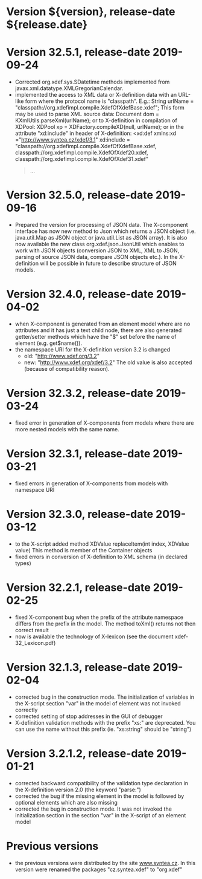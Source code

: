 # Version ${version}, release-date ${release.date}

# Version 32.5.1, release-date 2019-09-24
- Corrected org.xdef.sys.SDatetime methods implemented from
 javax.xml.datatype.XMLGregorianCalendar.
- implemented the access to XML data or X-definition data with
  an URL-like form where the protocol name is "classpath".
  E.g.:
	String urlName = "classpath://org.xdefimpl.compile.XdefOfXdefBase.xdef";
  This form may be used to parse XML source data:
	Document dom = KXmlUtils.parseXml(urlName);
  or to X-definition in compilation of XDPool:
    XDPool xp = XDFactory.compileXD(null, urlName);
  or in the attribute "xd:include" in header of X-definition:
  <xd:def xmlns:xd ="http://www.syntea.cz/xdef/3.1"
    xd:include = "classpath://org.xdefimpl.compile.XdefOfXdefBase.xdef,
       classpath://org.xdefimpl.compile.XdefOfXdef20.xdef,
       classpath://org.xdefimpl.compile.XdefOfXdef31.xdef" 
  >  ...

# Version 32.5.0, release-date 2019-09-16
- Prepared the version for processing of JSON data.
  The X-component interface has now new method to Json which returns a JSON
  object (i.e. java.util.Map as JSON object or java.util.List as JSON array).
  It is also now available the new class org.xdef.json.JsonUtil which
  enables to work with JSON objects (conversion JSON to XML, XML to JSON,
  parsing of source JSON data, compare JSON objects etc.).
  In the X-definition will be possible in future to describe structure
  of JSON models.

# Version 32.4.0, release-date 2019-04-02
- when X-component is generated from an element model where are no attributes
  and it has just a text child node, there are also generated getter/setter
  methods which have the "$" set before the name of element (e.g. get$name()).
- the namespace URI for the X-definition version 3.2 is changed
    - old: "http://www.xdef.org/3.2"
    - new: "http://www.xdef.org/xdef/3.2"
  The old value is also accepted (because of compatibility reason).

# Version 32.3.2, release-date 2019-03-24
- fixed error in generation of X-components from models where there are more
  nested models with the same name.

# Version 32.3.1, release-date 2019-03-21
- fixed errors in generation of X-components from models with namespace URI

# Version 32.3.0, release-date 2019-03-12
- to the X-script added method
    XDValue replaceItem(int index, XDValue value)
  This method is member of the Container objects
- fixed errors in conversion of X-definition to XML schema (in declared types)

# Version 32.2.1, release-date 2019-02-25
- fixed X-component bug when the prefix of the attribute namespace differs
  from the prefix in the model. The method toXml() returns not then correct
  result
- now is available the technology of X-lexicon (see the document
  xdef-32_Lexicon.pdf)

# Version 32.1.3, release-date 2019-02-04
- corrected bug in the construction mode. The initialization of variables
  in the X-script section "var" in the model of element was not invoked
  correctly
- corrected setting of stop addresses in the GUI of debugger
- X-definition validation methods with the prefix "xs:" are deprecated. You can
  use the name without this prefix (ie. "xs:string" should be "string")

# Version 3.2.1.2, release-date 2019-01-21
- corrected backward compatibility of the validation type declaration in
  the X-definition version 2.0 (the keyword "parse:")
- corrected the bug if the missing element in the model is followed by
  optional elements which are also missing
- corrected the bug in construction mode. It was not invoked the
  initialization section in the section "var" in the X-script of 
  an element model

# Previous versions
- the previous versions were distributed by the site www.syntea.cz.
  In this version were renamed the packages "cz.syntea.xdef" to "org.xdef"
